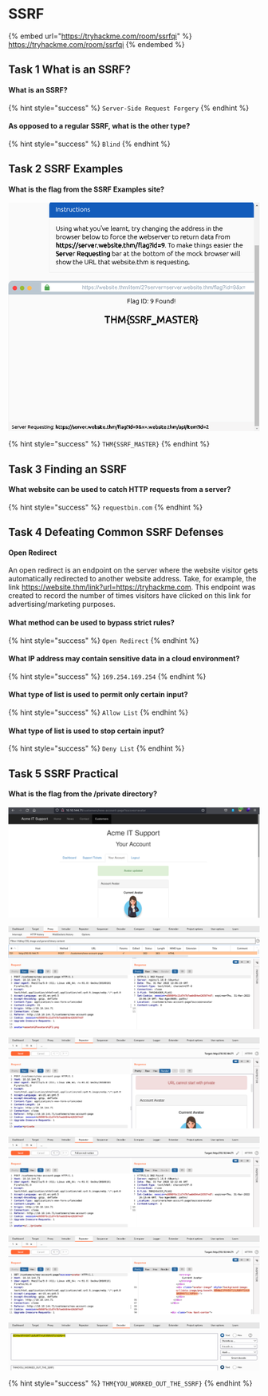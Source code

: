 # SSRF

{% embed url="https://tryhackme.com/room/ssrfqi" %}
https://tryhackme.com/room/ssrfqi
{% endembed %}

## Task 1 What is an SSRF?

#### What is an SSRF?

{% hint style="success" %}
`Server-Side Request Forgery`
{% endhint %}

#### As opposed to a regular SSRF, what is the other type?

{% hint style="success" %}
`Blind`
{% endhint %}

## Task 2 SSRF Examples

#### What is the flag from the SSRF Examples site?

![](<../../.gitbook/assets/Screenshot from 2022-03-31 19-41-31.png>)

{% hint style="success" %}
`THM{SSRF_MASTER}`
{% endhint %}

## Task 3 Finding an SSRF

#### What website can be used to catch HTTP requests from a server?

{% hint style="success" %}
`requestbin.com`
{% endhint %}

## Task 4 Defeating Common SSRF Defenses

#### Open Redirect

An open redirect is an endpoint on the server where the website visitor gets automatically redirected to another website address. Take, for example, the link https://website.thm/link?url=https://tryhackme.com. This endpoint was created to record the number of times visitors have clicked on this link for advertising/marketing purposes.

#### What method can be used to bypass strict rules?

{% hint style="success" %}
`Open Redirect`
{% endhint %}

#### What IP address may contain sensitive data in a cloud environment?

{% hint style="success" %}
`169.254.169.254`
{% endhint %}

#### What type of list is used to **permit** only certain input?

{% hint style="success" %}
`Allow List`
{% endhint %}

#### What type of list is used to **stop** certain input?

{% hint style="success" %}
`Deny List`
{% endhint %}

## Task 5 SSRF Practical

#### What is the flag from the /private directory?

![](<../../.gitbook/assets/Screenshot from 2022-03-31 20-06-44.png>)

![](<../../.gitbook/assets/Screenshot from 2022-03-31 20-11-34.png>)

![](<../../.gitbook/assets/Screenshot from 2022-03-31 20-12-02.png>)

![](<../../.gitbook/assets/Screenshot from 2022-03-31 20-13-03.png>)

![](<../../.gitbook/assets/Screenshot from 2022-03-31 20-14-59.png>)

![](<../../.gitbook/assets/Screenshot from 2022-03-31 20-15-15.png>)

{% hint style="success" %}
`THM{YOU_WORKED_OUT_THE_SSRF}`
{% endhint %}
